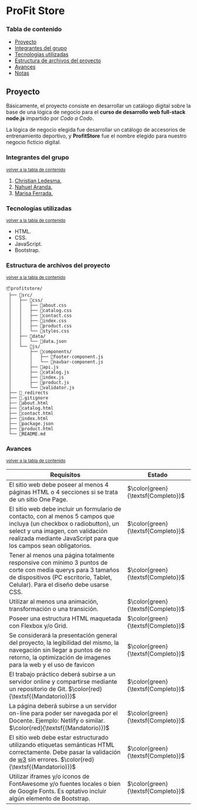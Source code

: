 # ProFit Store

### Tabla de contenido
- [Proyecto](#proyecto)
- [Integrantes del grupo](#integrantes-del-grupo)
- [Tecnologías utilizadas](#tecnologías-utilizadas)
- [Estructura de archivos del proyecto](#estructura-de-archivos-del-proyecto)
- [Avances](#avances)
- [Notas](#notas)

## Proyecto

Básicamente, el proyecto consiste en desarrollar un catálogo digital sobre la base de una lógica de negocio para el **curso de desarrollo web full-stack node.js** impartido por *Codo a Codo*.

La lógica de negocio elegida fue desarrollar un catálogo de accesorios de entrenamiento deportivo, y **ProfitStore** fue el nombre elegido para nuestro negocio ficticio digital.

### Integrantes del grupo

<sup>[volver a la tabla de contenido](#tabla-de-contenido)</sup>

1. [Christian Ledesma.](https://github.com/SCodify) 
2. [Nahuel Aranda.](https://github.com/Aranda0802) 
3. [Marisa Ferrada.](https://github.com/MarisaFerrada) 

### Tecnologías utilizadas

<sup>[volver a la tabla de contenido](#tabla-de-contenido)</sup>

- HTML.
- CSS.
- JavaScript.
- Bootstrap.

### Estructura de archivos del proyecto

<sup>[volver a la tabla de contenido](#tabla-de-contenido)</sup>

```
📦profitstore/
 ├── 📂src/
 │   ├── 📂css/
 │   │   ├── 📄about.css
 │   │   ├── 📄catalog.css
 │   │   ├── 📄contact.css
 │   │   ├── 📄index.css
 │   │   ├── 📄product.css
 │   │   └── 📄styles.css
 │   ├── 📂data/
 │   │   └── 📄data.json
 │   └── 📂js/
 │       ├── 📂components/
 │       │   ├── 📄footer-component.js
 │       │   └── 📄navbar-component.js
 │       ├── 📄api.js
 │       ├── 📄catalog.js
 │       ├── 📄index.js
 │       ├── 📄product.js
 │       └── 📄validator.js
 ├── 📄_redirects
 ├── 📄.gitignore
 ├── 📄about.html
 ├── 📄catalog.html
 ├── 📄contact.html
 ├── 📄index.html
 ├── 📄package.json
 ├── 📄product.html
 └── 📄README.md
```    

### Avances

<sup>[volver a la tabla de contenido](#tabla-de-contenido)</sup>

| Requisitos | Estado |
| --- | --- |
| El sitio web debe poseer al menos 4 páginas HTML o 4 secciones si se trata de un sitio One Page.  | $\color{green}{\textsf{Completo}}$ |
| El sitio web debe incluir un formulario de contacto, con al menos 5 campos que incluya (un checkbox o radiobutton), un select y una imagen, con validación realizada mediante JavaScript para que los campos sean obligatorios.  | $\color{green}{\textsf{Completo}}$ |
| Tener al menos una página totalmente responsive con mínimo 3 puntos de corte con media querys para 3 tamaños de dispositivos (PC escritorio, Tablet, Celular). Para el diseño debe usarse CSS. | $\color{green}{\textsf{Completo}}$ |
| Utilizar al menos una animación, transformación o una transición. | $\color{green}{\textsf{Completo}}$ |
| Poseer una estructura HTML maquetada con Flexbox y/o Grid. | $\color{green}{\textsf{Completo}}$ |
| Se considerará la presentación general del proyecto, la legibilidad del mismo, la navegación sin llegar a puntos de no retorno, la optimización de imagenes para la web y el uso de favicon | $\color{green}{\textsf{Completo}}$ |
| El trabajo práctico deberá subirse a un servidor online y compartirse mediante un repositorio de Git. $\color{red}{\textsf{(Mandatorio)}}$ | $\color{green}{\textsf{Completo}}$ |
| La página deberá subirse a un servidor on-line para poder ser navegada por el Docente. Ejemplo: Netlify o similar. $\color{red}{\textsf{(Mandatorio)}}$ | $\color{green}{\textsf{Completo}}$ |
| El sitio web debe estar estructurado utilizando etiquetas semánticas HTML correctamente. Debe pasar la validación de [w3](https://validator.w3.org/) sin errores.  $\color{red}{\textsf{(Mandatorio)}}$ | $\color{green}{\textsf{Completo}}$ |
| Utilizar iframes y/o íconos de FontAwesome y/o fuentes locales o bien de Google Fonts. Es optativo incluir algún elemento de Bootstrap. | $\color{green}{\textsf{Completo}}$ |